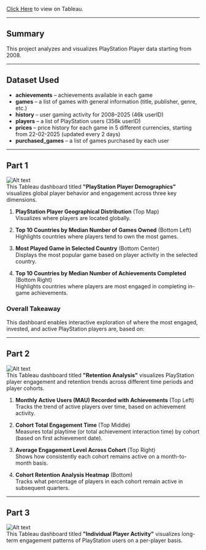 [Click Here](https://public.tableau.com/app/profile/yixuan.liu2688/viz/PlayStationPlayerAnalytics/Dashboard2) to view on Tableau.

---

## Summary

This project analyzes and visualizes PlayStation Player data starting from 2008. 

---

## Dataset Used

- **achievements** – achievements available in each game  
- **games** – a list of games with general information (title, publisher, genre, etc.)  
- **history** – user gaming activity for 2008–2025 (46k userID)  
- **players** – a list of PlayStation users (356k userID)  
- **prices** – price history for each game in 5 different currencies, starting from 22-02-2025 (updated every 2 days)  
- **purchased_games** – a list of games purchased by each user  

---

## Part 1  
![Alt text](https://github.com/sputnik-h/Tableau-PlayStation-Player-Analysis/blob/main/images/demographics.png)  
This Tableau dashboard titled **"PlayStation Player Demographics"** visualizes global player behavior and engagement across three key dimensions.

1. **PlayStation Player Geographical Distribution** (Top Map)  
   Visualizes where players are located globally.

2. **Top 10 Countries by Median Number of Games Owned** (Bottom Left)  
   Highlights countries where players tend to own the most games.

3. **Most Played Game in Selected Country** (Bottom Center)  
   Displays the most popular game based on player activity in the selected country.

4. **Top 10 Countries by Median Number of Achievements Completed** (Bottom Right)  
   Highlights countries where players are most engaged in completing in-game achievements.

### Overall Takeaway  
This dashboard enables interactive exploration of where the most engaged, invested, and active PlayStation players are, based on:

---

## Part 2  
![Alt text](https://github.com/sputnik-h/Tableau-PlayStation-Player-Analysis/blob/main/images/retention.png)  
This Tableau dashboard titled **"Retention Analysis"** visualizes PlayStation player engagement and retention trends across different time periods and player cohorts.

1. **Monthly Active Users (MAU) Recorded with Achievements** (Top Left)  
   Tracks the trend of active players over time, based on achievement activity.

2. **Cohort Total Engagement Time** (Top Middle)  
   Measures total playtime (or total achievement interaction time) by cohort (based on first achievement date).

3. **Average Engagement Level Across Cohort** (Top Right)  
   Shows how consistently each cohort remains active on a month-to-month basis.

4. **Cohort Retention Analysis Heatmap** (Bottom)  
   Tracks what percentage of players in each cohort remain active in subsequent quarters.

---

## Part 3  
![Alt text](https://github.com/sputnik-h/Tableau-PlayStation-Player-Analysis/blob/main/images/ind_activity.png)  
This Tableau dashboard titled **"Individual Player Activity"** visualizes long-term engagement patterns of PlayStation users on a per-player basis.
